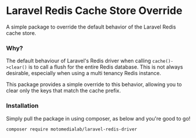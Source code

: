 # Laravel Redis Cache Store Override

A simple package to override the default behavior of the Laravel Redis cache store.

### Why?

The default behaviour of Laravel's Redis driver when calling `cache()->clear()` is to call a flush
for the entire Redis database. This is not always desirable, especially when using a multi tenancy Redis instance.

This package provides a simple override to this behavior, allowing you to clear only the keys that match
the cache prefix.

### Installation

Simply pull the package in using composer, as below and you're good to go!

```bash
composer require motomedialab/laravel-redis-driver
```